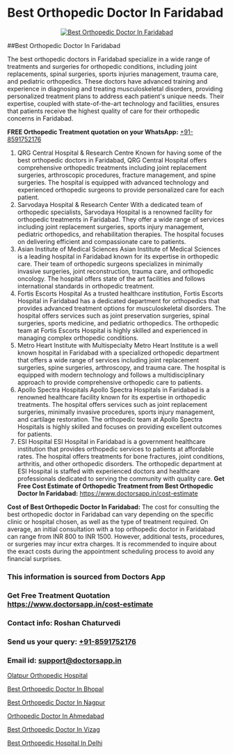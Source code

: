 # Best Orthopedic Doctor In Faridabad

<p align="center">
  <a href="https://doctorsapp.in">
    <img src="https://i.ibb.co/tqM3hNg/sqdqdqsddsa.png" alt="Best Orthopedic Doctor In Faridabad">
  </a>
</p>
##Best Orthopedic Doctor In Faridabad

The best orthopedic doctors in Faridabad specialize in a wide range of treatments and surgeries for orthopedic conditions, including joint replacements, spinal surgeries, sports injuries management, trauma care, and pediatric orthopedics. These doctors have advanced training and experience in diagnosing and treating musculoskeletal disorders, providing personalized treatment plans to address each patient's unique needs. Their expertise, coupled with state-of-the-art technology and facilities, ensures that patients receive the highest quality of care for their orthopedic concerns in Faridabad.

**FREE Orthopedic Treatment quotation on your WhatsApp:**  [+91-8591752176](https://api.whatsapp.com/send?phone=8591752176)

1) QRG Central Hospital & Research Centre   Known for having some of the best orthopedic doctors in Faridabad, QRG Central Hospital offers comprehensive orthopedic treatments including joint replacement surgeries, arthroscopic procedures, fracture management, and spine surgeries. The hospital is equipped with advanced technology and experienced orthopedic surgeons to provide personalized care for each patient.
2) Sarvodaya Hospital & Research Center   With a dedicated team of orthopedic specialists, Sarvodaya Hospital is a renowned facility for orthopedic treatments in Faridabad. They offer a wide range of services including joint replacement surgeries, sports injury management, pediatric orthopedics, and rehabilitation therapies. The hospital focuses on delivering efficient and compassionate care to patients.
3) Asian Institute of Medical Sciences   Asian Institute of Medical Sciences is a leading hospital in Faridabad known for its expertise in orthopedic care. Their team of orthopedic surgeons specializes in minimally invasive surgeries, joint reconstruction, trauma care, and orthopedic oncology. The hospital offers state of the art facilities and follows international standards in orthopedic treatment.
4) Fortis Escorts Hospital   As a trusted healthcare institution, Fortis Escorts Hospital in Faridabad has a dedicated department for orthopedics that provides advanced treatment options for musculoskeletal disorders. The hospital offers services such as joint preservation surgeries, spinal surgeries, sports medicine, and pediatric orthopedics. The orthopedic team at Fortis Escorts Hospital is highly skilled and experienced in managing complex orthopedic conditions.
5) Metro Heart Institute with Multispecialty   Metro Heart Institute is a well known hospital in Faridabad with a specialized orthopedic department that offers a wide range of services including joint replacement surgeries, spine surgeries, arthroscopy, and trauma care. The hospital is equipped with modern technology and follows a multidisciplinary approach to provide comprehensive orthopedic care to patients.
6) Apollo Spectra Hospitals   Apollo Spectra Hospitals in Faridabad is a renowned healthcare facility known for its expertise in orthopedic treatments. The hospital offers services such as joint replacement surgeries, minimally invasive procedures, sports injury management, and cartilage restoration. The orthopedic team at Apollo Spectra Hospitals is highly skilled and focuses on providing excellent outcomes for patients.
7) ESI Hospital   ESI Hospital in Faridabad is a government healthcare institution that provides orthopedic services to patients at affordable rates. The hospital offers treatments for bone fractures, joint conditions, arthritis, and other orthopedic disorders. The orthopedic department at ESI Hospital is staffed with experienced doctors and healthcare professionals dedicated to serving the community with quality care.
**Get Free Cost Estimate of Orthopedic Treatment from Best Orthopedic Doctor In Faridabad:** https://www.doctorsapp.in/cost-estimate

**Cost of Best Orthopedic Doctor In Faridabad:**
The cost for consulting the best orthopedic doctor in Faridabad can vary depending on the specific clinic or hospital chosen, as well as the type of treatment required. On average, an initial consultation with a top orthopedic doctor in Faridabad can range from INR 800 to INR 1500. However, additional tests, procedures, or surgeries may incur extra charges. It is recommended to inquire about the exact costs during the appointment scheduling process to avoid any financial surprises.

### This information is sourced from Doctors App 
### Get Free Treatment Quotation https://www.doctorsapp.in/cost-estimate
### Contact info: Roshan Chaturvedi 
### Send us your query: [+91-8591752176](https://api.whatsapp.com/send?phone=8591752176) 
### Email id: support@doctorsapp.in

[Olatpur Orthopedic Hospital](https://www.linkedin.com/pulse/olatpur-orthopedic-hospital-doctorsapp-dhaka-s9aye?trackingId=HJLAWo1H5eJXzdZpViP9fw%3D%3D&lipi=urn%3Ali%3Apage%3Ad_flagship3_company_admin%3Bo%2BosOGJBSO63YocmsfjAZA%3D%3D)

[Best Orthopedic Doctor In Bhopal](https://www.linkedin.com/pulse/best-orthopedic-doctor-bhopal-doctorsapp-rajshahi-ntwoe?trackingId=oUFeE6WsqCBeEph1k%2B8%2Fbw%3D%3D&lipi=urn%3Ali%3Apage%3Ad_flagship3_company_admin%3BtGKQvLKET%2FOkWlJl4W0MBA%3D%3D)

[Best Orthopedic Doctor In Nagpur](https://medium.com/@vimalrana22/best-orthopedic-doctor-in-nagpur-828a7e80d2f9)

[Orthopedic Doctor In Ahmedabad](https://medium.com/@vimalrana22/orthopedic-doctor-in-ahmedabad-180e68c3f3f8)

[Best Orthopedic Doctor In Vizag](https://doctors-apps.github.io/doctorsapp/best-orthopedic-doctor-in-vizag)

[Best Orthopedic Hospital In Delhi](https://doctors-apps.github.io/doctorsapp/best-orthopedic-hospital-in-delhi)

